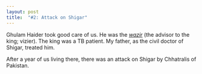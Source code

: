 ```yaml
---
layout: post
title:  "#2: Attack on Shigar"
---
```


Ghulam Haider took good care of us. He was the [*wazir*](http://en.wikipedia.org/wiki/Wazir) (the advisor to the king; vizier). The king was a TB patient. My father, as the civil doctor of Shigar, treated him. 

 After a year of us living there, there was an attack on Shigar by Chhatralis of Pakistan. 
